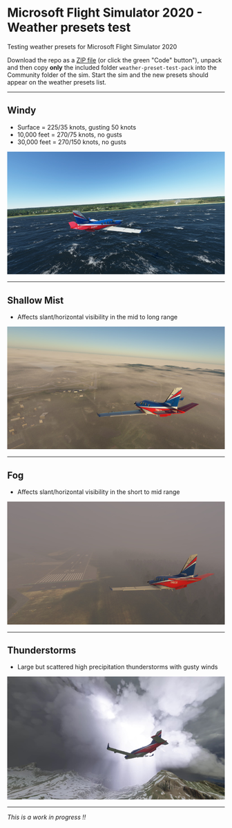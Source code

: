 # Microsoft Flight Simulator 2020 - Weather presets test
Testing weather presets for Microsoft Flight Simulator 2020

Download the repo as a [ZIP file](https://github.com/DoNotBeOnFire/msfs2020-weather-presets/archive/main.zip) (or click the green "Code" button"), unpack and then copy **only** the included folder `weather-preset-test-pack` into the Community folder of the sim. Start the sim and the new presets should appear on the weather presets list.

---

## Windy
- Surface = 225/35 knots, gusting 50 knots
- 10,000 feet = 270/75 knots, no gusts
- 30,000 feet = 270/150 knots, no gusts

![Windy](images/Windy.jpg)

---

## Shallow Mist
- Affects slant/horizontal visibility in the mid to long range

![Shallow Mist](images/Shallow-Mist.jpg)

---

## Fog
- Affects slant/horizontal visibility in the short to mid range

![Fog](images/Fog.jpg)

---
## Thunderstorms
- Large but scattered high precipitation thunderstorms with gusty winds

![Thunderstorms](images/Thunderstorms.jpg)

---

*This is a work in progress !!*
